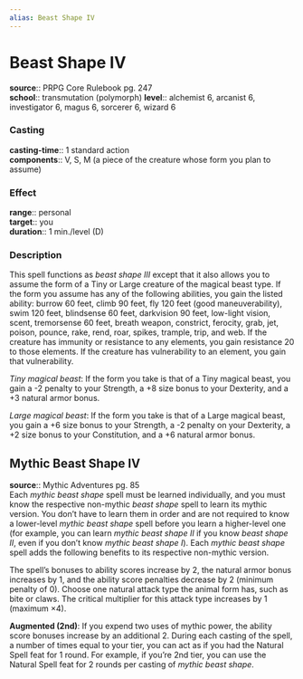 ```yaml
---
alias: Beast Shape IV
---
```


# Beast Shape IV 

**source**:: PRPG Core Rulebook pg. 247  
**school**:: transmutation (polymorph)
**level**:: alchemist 6, arcanist 6, investigator 6, magus 6, sorcerer 6, wizard 6

### Casting 

**casting-time**:: 1 standard action  
**components**:: V, S, M (a piece of the creature whose form you plan to assume)

### Effect 

**range**:: personal  
**target**:: you  
**duration**:: 1 min./level (D)

### Description 

This spell functions as *beast shape III* except that it also allows you to assume the form of a Tiny or Large creature of the magical beast type. If the form you assume has any of the following abilities, you gain the listed ability: burrow 60 feet, climb 90 feet, fly 120 feet (good maneuverability), swim 120 feet, blindsense 60 feet, darkvision 90 feet, low-light vision, scent, tremorsense 60 feet, breath weapon, constrict, ferocity, grab, jet, poison, pounce, rake, rend, roar, spikes, trample, trip, and web. If the creature has immunity or resistance to any elements, you gain resistance 20 to those elements. If the creature has vulnerability to an element, you gain that vulnerability.  
  
*Tiny magical beast*: If the form you take is that of a Tiny magical beast, you gain a -2 penalty to your Strength, a +8 size bonus to your Dexterity, and a +3 natural armor bonus.  
  
*Large magical beast*: If the form you take is that of a Large magical beast, you gain a +6 size bonus to your Strength, a -2 penalty on your Dexterity, a +2 size bonus to your Constitution, and a +6 natural armor bonus.

## Mythic Beast Shape IV 

**source**:: Mythic Adventures pg. 85  
Each *mythic beast shape* spell must be learned individually, and you must know the respective non-mythic *beast shape* spell to learn its mythic version. You don’t have to learn them in order and are not required to know a lower-level *mythic beast shape* spell before you learn a higher-level one (for example, you can learn *mythic beast shape II* if you know *beast shape II*, even if you don’t know *mythic beast shape I*). Each *mythic beast shape* spell adds the following benefits to its respective non-mythic version.  
  
The spell’s bonuses to ability scores increase by 2, the natural armor bonus increases by 1, and the ability score penalties decrease by 2 (minimum penalty of 0). Choose one natural attack type the animal form has, such as bite or claws. The critical multiplier for this attack type increases by 1 (maximum ×4).  
  
**Augmented (2nd)**: If you expend two uses of mythic power, the ability score bonuses increase by an additional 2. During each casting of the spell, a number of times equal to your tier, you can act as if you had the Natural Spell feat for 1 round. For example, if you’re 2nd tier, you can use the Natural Spell feat for 2 rounds per casting of *mythic beast shape*.

